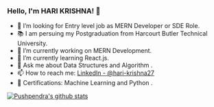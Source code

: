 ### Hello, I'm HARI KRISHNA! 👋


- 🤔 I’m looking for Entry level job as MERN Developer or SDE Role.
- :books: I am persuing my Postgraduation from Harcourt Butler Technical University.
- 🔭 I’m currently working on MERN Development. 
- 🌱 I’m currently learning React.js. 
- 💬 Ask me about Data Structures and Algorithm .
- 📫 How to reach me: [LinkedIn - @hari-krishna27](https://www.linkedin.com/in/hari-krishna27/)
- :page_facing_up: Certifications: Machine Learning and Python .

[![Pushpendra's github stats](https://github-readme-stats.vercel.app/api?username=imkrishna27)](https://github.com/imkrishna27/github-readme-stats)
